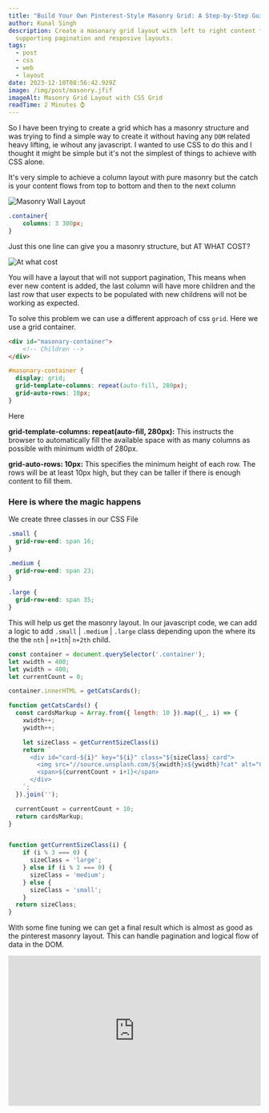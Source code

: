 ```yaml
---
title: "Build Your Own Pinterest-Style Masonry Grid: A Step-by-Step Guide"
author: Kunal Singh
description: Create a masonary grid layout with left to right content flow,
  supporting pagination and resposive layouts.
tags:
  - post
  - css
  - web
  - layout
date: 2023-12-10T08:56:42.929Z
image: /img/post/masonry.jfif
imageAlt: Masonry Grid Layout with CSS Grid
readTime: 2 Minutes ⌚
---
```

So I have been trying to create a grid which has a masonry structure and was trying to find a simple way to create it without having any `DOM` related heavy lifting, ie wihout any javascript. I wanted to use CSS to do this and I thought it might be simple but it's not the simplest of things to achieve with CSS alone.

It's very simple to achieve a column layout with pure masonry but the catch is your content flows from top to bottom and then to the next column

![Masonry Wall Layout](/img/post/image-275.png)

```css
.container{
    columns: 3 300px;
}
```

Just this one line can give you a masonry structure, but AT WHAT COST?

![At what cost ](blob:https://singhkunal2050.dev/f1af0653-bb2b-481e-8755-1004079245e8)

You will have a layout that will not support pagination, This means when ever new content is added, the last column will have more children and the last row that user expects to be populated with new childrens will not be working as expected.

To solve this problem we can use a different approach of css `grid`. Here we use a grid container.

```html
<div id="masonary-container">
    <!-- Children -->
</div>
```

```css
#masonary-container {
  display: grid;
  grid-template-columns: repeat(auto-fill, 280px);
  grid-auto-rows: 10px;
}
```

Here

**grid-template-columns: repeat(auto-fill, 280px):** This instructs the browser to automatically fill the available space with as many columns as possible with minimum width of 280px.

**grid-auto-rows: 10px:** This specifies the minimum height of each row. The rows will be at least 10px high, but they can be taller if there is enough content to fill them.

### Here is where the magic happens

We create three classes in our CSS File

```css
.small {
  grid-row-end: span 16;
}

.medium {
  grid-row-end: span 23;
}

.large {
  grid-row-end: span 35;
}
```

This will help us get the masonry layout. In our javascript code, we can add a logic to add `.small` | `.medium` | `.large` class depending upon the where its the the `nth` | `n+1th`| `n+2th` child.

```js
const container = document.querySelector('.container');
let xwidth = 400;
let ywidth = 400;
let currentCount = 0;

container.innerHTML = getCatsCards();

function getCatsCards() {
  const cardsMarkup = Array.from({ length: 10 }).map((_, i) => {
    xwidth++;
    ywidth++;

    let sizeClass = getCurrentSizeClass(i)
    return `
      <div id="card-${i}" key="${i}" class="${sizeClass} card">
        <img src="//source.unsplash.com/${xwidth}x${ywidth}?cat" alt="Cat Image">
        <span>${currentCount + i+1}</span>
      </div>
    `;
  }).join('');

  currentCount = currentCount + 10;
  return cardsMarkup;
}


function getCurrentSizeClass(i) {
    if (i % 3 === 0) {
      sizeClass = 'large';
    } else if (i % 2 === 0) {
      sizeClass = 'medium';
    } else {
      sizeClass = 'small';
    }
  return sizeClass;
}
```

With some fine tuning we can get a final result which is almost as good as the pinterest masonry layout. This can handle pagination and logical flow of data in the DOM.

<iframe height="300" style="width: 100%;" scrolling="no" title="masonary-grid-with-left-to-right-flow" src="https://codepen.io/singhkunal2050/embed/vYbPVNd?default-tab=html%2Cresult" frameborder="no" loading="lazy" allowtransparency="true" allowfullscreen="true">
  See the Pen <a href="https://codepen.io/singhkunal2050/pen/vYbPVNd">
  masonary-grid-with-left-to-right-flow</a> by Kunal SIngh  (<a href="https://codepen.io/singhkunal2050">@singhkunal2050</a>)
  on <a href="https://codepen.io">CodePen</a>.
</iframe>